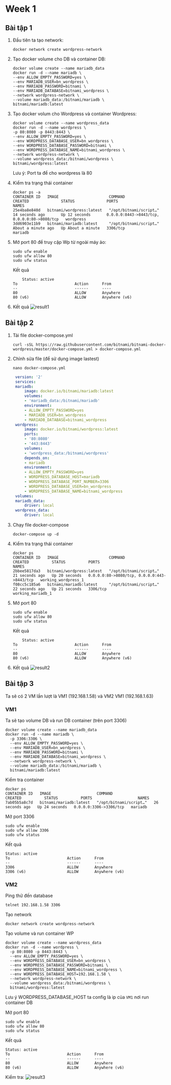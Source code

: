 # Week 1

## Bài tập 1

1. Đầu tiên ta tạo network:

    ```console
    docker network create wordpress-network
    ```

2. Tạo docker volume cho DB và container DB:

    ```console
    docker volume create --name mariadb_data
    docker run -d --name mariadb \
    --env ALLOW_EMPTY_PASSWORD=yes \
    --env MARIADB_USER=bn_wordpress \
    --env MARIADB_PASSWORD=bitnami \
    --env MARIADB_DATABASE=bitnami_wordpress \
    --network wordpress-network \
    --volume mariadb_data:/bitnami/mariadb \
    bitnami/mariadb:latest
    ```

3. Tạo docker volum cho Wordpress và container Wordpress:

    ```console
    docker volume create --name wordpress_data
    docker run -d --name wordpress \
    -p 80:8080 -p 8443:8443 \
    --env ALLOW_EMPTY_PASSWORD=yes \
    --env WORDPRESS_DATABASE_USER=bn_wordpress \
    --env WORDPRESS_DATABASE_PASSWORD=bitnami \
    --env WORDPRESS_DATABASE_NAME=bitnami_wordpress \
    --network wordpress-network \
    --volume wordpress_data:/bitnami/wordpress \
    bitnami/wordpress:latest
    ```

    Lưu ý: Port ta để cho wordpress là 80

4. Kiểm tra trạng thái container

    ```console
    docker ps -a
    CONTAINER ID   IMAGE                      COMMAND                  CREATED              STATUS              PORTS                                          NAMES
    25e4ba8e840d   bitnami/wordpress:latest   "/opt/bitnami/script…"   14 seconds ago       Up 12 seconds       0.0.0.0:8443->8443/tcp, 0.0.0.0:80->8080/tcp   wordpress
    3dd6903e11b9   bitnami/mariadb:latest     "/opt/bitnami/script…"   About a minute ago   Up About a minute   3306/tcp                                       mariadb
    ```

5. Mở port 80 để truy cập Wp từ ngoài máy ảo:

    ```console
    sudo ufw enable
    sudo ufw allow 80
    sudo ufw status
    ```

    Kết quả

    ```console
        Status: active
    To                         Action      From
    --                         ------      ----
    80                         ALLOW       Anywhere
    80 (v6)                    ALLOW       Anywhere (v6)

    ```

6. Kết quả
    ![result1](./imgs/result1.png)

## Bài tập 2

1. Tải file docker-compose.yml

    ```console
    curl -sSL https://raw.githubusercontent.com/bitnami/bitnami-docker-wordpress/master/docker-compose.yml > docker-compose.yml
    ```

2. Chỉnh sửa file (để sử dụng image lastest)

   ```console
   nano docker-compose.yml
   ```

   ```yml
    version: '2'
    services:
    mariadb:
        image: docker.io/bitnami/mariadb:latest
        volumes:
        - 'mariadb_data:/bitnami/mariadb'
        environment:
        - ALLOW_EMPTY_PASSWORD=yes
        - MARIADB_USER=bn_wordpress
        - MARIADB_DATABASE=bitnami_wordpress
    wordpress:
        image: docker.io/bitnami/wordpress:latest
        ports:
        - '80:8080'
        - '443:8443'
        volumes:
        - 'wordpress_data:/bitnami/wordpress'
        depends_on:
        - mariadb
        environment:
        - ALLOW_EMPTY_PASSWORD=yes
        - WORDPRESS_DATABASE_HOST=mariadb
        - WORDPRESS_DATABASE_PORT_NUMBER=3306
        - WORDPRESS_DATABASE_USER=bn_wordpress
        - WORDPRESS_DATABASE_NAME=bitnami_wordpress
    volumes:
    mariadb_data:
        driver: local
    wordpress_data:
        driver: local
   ```

3. Chạy file docker-compose

    ```console
    docker-compose up -d
    ```

4. Kiểm tra trạng thái container

    ```console
    docker ps
    CONTAINER ID   IMAGE                      COMMAND                  CREATED          STATUS          PORTS                                         NAMES
    2bbee5817da3   bitnami/wordpress:latest   "/opt/bitnami/script…"   21 seconds ago   Up 20 seconds   0.0.0.0:80->8080/tcp, 0.0.0.0:443->8443/tcp   working_wordpress_1
    f08cc5c185a6   bitnami/mariadb:latest     "/opt/bitnami/script…"   22 seconds ago   Up 21 seconds   3306/tcp                                      working_mariadb_1
    ```

5. Mở port 80

    ```console
    sudo ufw enable
    sudo ufw allow 80
    sudo ufw status
    ```

    Kết quả

    ```console
        Status: active
    To                         Action      From
    --                         ------      ----
    80                         ALLOW       Anywhere
    80 (v6)                    ALLOW       Anywhere (v6)
    ```

6. Kết quả
    ![result2](./imgs/result2.png)

## Bài tập 3

Ta sẽ có 2 VM lần lượt là VM1 (192.168.1.58) và VM2 VM1 (192.168.1.63)

### VM1

Ta sẽ tạo volume DB và run DB container (trên port 3306)

```console
docker volume create --name mariadb_data
docker run -d --name mariadb \
  -p 3306:3306 \
  --env ALLOW_EMPTY_PASSWORD=yes \
  --env MARIADB_USER=bn_wordpress \
  --env MARIADB_PASSWORD=bitnami \
  --env MARIADB_DATABASE=bitnami_wordpress \
  --network wordpress-network \
  --volume mariadb_data:/bitnami/mariadb \
  bitnami/mariadb:latest
```

Kiểm tra container

```console
docker ps
CONTAINER ID   IMAGE                    COMMAND                  CREATED          STATUS          PORTS                    NAMES
7ab05b5a8c7d   bitnami/mariadb:latest   "/opt/bitnami/script…"   26 seconds ago   Up 24 seconds   0.0.0.0:3306->3306/tcp   mariadb
```

Mở port 3306

```console
sudo ufw enable
sudo ufw allow 3306
sudo ufw status
```

Kết quả

```console
Status: active
To                         Action      From
--                         ------      ----
3306                       ALLOW       Anywhere
3306 (v6)                  ALLOW       Anywhere (v6)
```

### VM2

Ping thử đến database

```console
telnet 192.168.1.58 3306
```

Tạo network

```console
docker network create wordpress-network
```

Tạo volume và run container WP

```console
docker volume create --name wordpress_data
docker run -d --name wordpress \
  -p 80:8080 -p 8443:8443 \
  --env ALLOW_EMPTY_PASSWORD=yes \
  --env WORDPRESS_DATABASE_USER=bn_wordpress \
  --env WORDPRESS_DATABASE_PASSWORD=bitnami \
  --env WORDPRESS_DATABASE_NAME=bitnami_wordpress \
  --env WORDPRESS_DATABASE_HOST=192.168.1.58 \
  --network wordpress-network \
  --volume wordpress_data:/bitnami/wordpress \
  bitnami/wordpress:latest
```

Lưu ý WORDPRESS_DATABASE_HOST ta config là ip của `VM1` nơi run container DB

Mở port 80

```console
sudo ufw enable
sudo ufw allow 80
sudo ufw status
```

Kết quả

```console
Status: active
To                         Action      From
--                         ------      ----
80                         ALLOW       Anywhere
80 (v6)                    ALLOW       Anywhere (v6)
```

Kiểm tra:
![result3](./imgs/result3.png)
